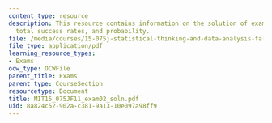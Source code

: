 ```yaml
---
content_type: resource
description: This resource contains information on the solution of exam 2 based on
  total success rates, and probability.
file: /media/courses/15-075j-statistical-thinking-and-data-analysis-fall-2011/8a824c52902ac3819a1310e097a98ff9_MIT15_075JF11_exam02_soln.pdf
file_type: application/pdf
learning_resource_types:
- Exams
ocw_type: OCWFile
parent_title: Exams
parent_type: CourseSection
resourcetype: Document
title: MIT15_075JF11_exam02_soln.pdf
uid: 8a824c52-902a-c381-9a13-10e097a98ff9
---
```


